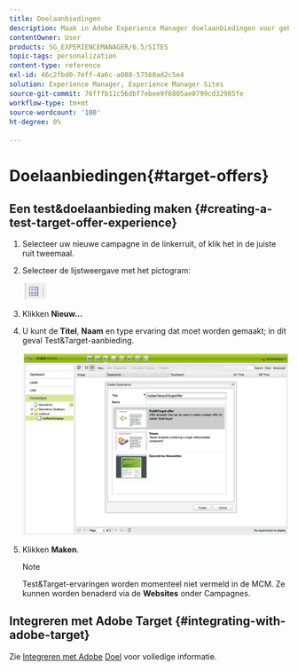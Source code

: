 ```yaml
---
title: Doelaanbiedingen
description: Maak in Adobe Experience Manager doelaanbiedingen voor gebruik in Adobe Target.
contentOwner: User
products: SG_EXPERIENCEMANAGER/6.5/SITES
topic-tags: personalization
content-type: reference
exl-id: 46c2fbd0-7eff-4a6c-a088-57560ad2c5e4
solution: Experience Manager, Experience Manager Sites
source-git-commit: 76fffb11c56dbf7ebee9f6805ae0799cd32985fe
workflow-type: tm+mt
source-wordcount: '100'
ht-degree: 0%

---
```


# Doelaanbiedingen{#target-offers}

## Een test&amp;doelaanbieding maken {#creating-a-test-target-offer-experience}

1. Selecteer uw nieuwe campagne in de linkerruit, of klik het in de juiste ruit tweemaal.
1. Selecteer de lijstweergave met het pictogram:

   ![Lijstweergave](do-not-localize/chlimage_1-11.png)

1. Klikken **Nieuw...**
1. U kunt de **Titel**, **Naam** en type ervaring dat moet worden gemaakt; in dit geval Test&amp;Target-aanbieding.

   ![chlimage_1-139](assets/chlimage_1-139.png)

1. Klikken **Maken**.

   >[!NOTE]
   >
   >Test&amp;Target-ervaringen worden momenteel niet vermeld in de MCM. Ze kunnen worden benaderd via de **Websites** onder Campagnes.

## Integreren met Adobe Target {#integrating-with-adobe-target}

Zie [Integreren met Adobe](/help/sites-administering/target.md) [Doel](/help/sites-administering/target.md) voor volledige informatie.
